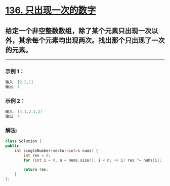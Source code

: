 # **[136. 只出现一次的数字](https://leetcode-cn.com/problems/single-number/)**
 
## 给定一个非空整数数组，除了某个元素只出现一次以外，其余每个元素均出现两次。找出那个只出现了一次的元素。

---

### **示例 1：**

```c
输入: [2,2,1]
输出: 1
```

### **示例 2：**

```c
输入: [4,1,2,1,2]
输出: 4
```

### **解法:**

```c++
class Solution {
public:    
    int singleNumber(vector<int>& nums) {
        int res = 0;
        for (int i = 0, n = nums.size(); i < n; ++ i) res ^= nums[i];

        return res;
    }
};
```
